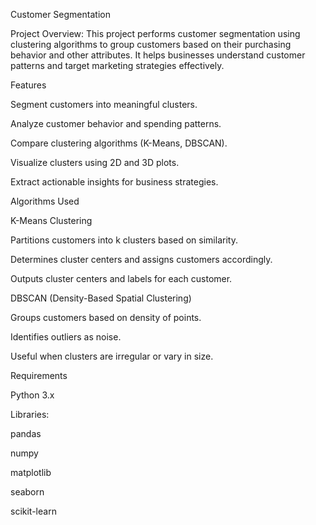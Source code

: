 Customer Segmentation

Project Overview:
This project performs customer segmentation using clustering algorithms to group customers based on their purchasing behavior and other attributes. It helps businesses understand customer patterns and target marketing strategies effectively.

Features

Segment customers into meaningful clusters.

Analyze customer behavior and spending patterns.

Compare clustering algorithms (K-Means, DBSCAN).

Visualize clusters using 2D and 3D plots.

Extract actionable insights for business strategies.

Algorithms Used

K-Means Clustering

Partitions customers into k clusters based on similarity.

Determines cluster centers and assigns customers accordingly.

Outputs cluster centers and labels for each customer.

DBSCAN (Density-Based Spatial Clustering)

Groups customers based on density of points.

Identifies outliers as noise.

Useful when clusters are irregular or vary in size.

Requirements

Python 3.x

Libraries:

pandas

numpy

matplotlib

seaborn

scikit-learn